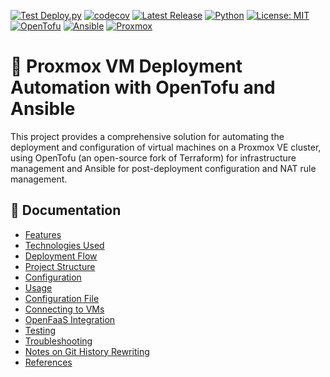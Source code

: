 [![Test Deploy.py](https://github.com/miciav/proxmox-stack-deployer/workflows/Test%20Deploy.py/badge.svg)](https://github.com/miciav/proxmox-stack-deployer/actions)
[![codecov](https://codecov.io/gh/miciav/proxmox-stack-deployer/branch/main/graph/badge.svg)](https://codecov.io/gh/miciav/proxmox-stack-deployer)
[![Latest Release](https://img.shields.io/github/v/release/miciav/proxmox-stack-deployer)](https://github.com/miciav/proxmox-stack-deployer/releases/latest)
[![Python](https://img.shields.io/badge/python-3.8+-blue.svg)](https://www.python.org/downloads/)
[![License: MIT](https://img.shields.io/badge/License-MIT-yellow.svg)](https://opensource.org/licenses/MIT)
[![OpenTofu](https://img.shields.io/badge/OpenTofu-1.6+-purple.svg)](https://opentofu.org/)
[![Ansible](https://img.shields.io/badge/Ansible-2.9+-red.svg)](https://www.ansible.com/)
[![Proxmox](https://img.shields.io/badge/Proxmox-VE-orange.svg)](https://www.proxmox.com/)

# 🚀 Proxmox VM Deployment Automation with OpenTofu and Ansible

This project provides a comprehensive solution for automating the deployment and configuration of virtual machines on a Proxmox VE cluster, using OpenTofu (an open-source fork of Terraform) for infrastructure management and Ansible for post-deployment configuration and NAT rule management.

## 📖 Documentation

- [Features](docs/features.md)
- [Technologies Used](docs/technologies.md)
- [Deployment Flow](docs/deployment_flow.md)
- [Project Structure](docs/project_structure.md)
- [Configuration](docs/configuration.md)
- [Usage](docs/usage.md)
- [Configuration File](docs/config_file.md)
- [Connecting to VMs](docs/connecting.md)
- [OpenFaaS Integration](docs/openfaas.md)
- [Testing](docs/testing.md)
- [Troubleshooting](docs/troubleshooting.md)
- [Notes on Git History Rewriting](docs/git_history.md)
- [References](docs/references.md)
